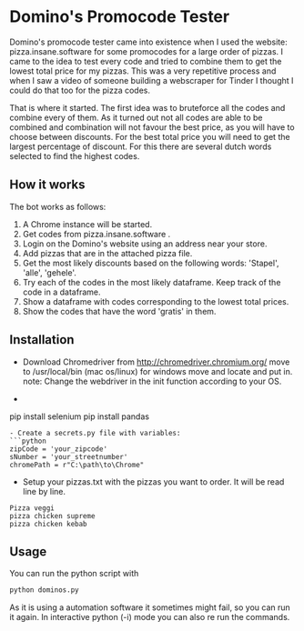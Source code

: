 # Domino's Promocode Tester

Domino's promocode tester came into existence when I used the website: pizza.insane.software for some promocodes for a large order of pizzas. I came to the idea to test every code and tried to combine them to get the lowest total price for  my pizzas. This was a very repetitive process and when I saw a video of someone building a webscraper for Tinder I thought I could do that too for the pizza codes.

That is where it started. The first idea was to bruteforce all the codes and combine every of them. As it turned out not all codes are able to be combined and combination will not favour the best price, as you will have to choose between discounts. For the best total price you will need to get the largest percentage of discount. For this there are several dutch words selected to find the highest codes.

## How it works

The bot works as follows:
1. A Chrome instance will be started.
2. Get codes from pizza.insane.software .
3. Login on the Domino's website using an address near your store.
4. Add pizzas that are in the attached pizza file.
5. Get the most likely discounts based on the following words: 'Stapel', 'alle', 'gehele'.
6. Try each of the codes in the most likely dataframe. Keep track of the code in a dataframe.
7. Show a dataframe with codes corresponding to the lowest total prices.
8. Show the codes that have the word 'gratis' in them.

## Installation
- Download Chromedriver from http://chromedriver.chromium.org/ move to /usr/local/bin (mac os/linux) for windows move and locate and put in. note: Change the webdriver in the init function according to your OS.
- ```bash
pip install selenium
pip install pandas
```
- Create a secrets.py file with variables:
```python
zipCode = 'your_zipcode'
sNumber = 'your_streetnumber'
chromePath = r"C:\path\to\Chrome"
```
- Setup your pizzas.txt with the pizzas you want to order. It will be read line by line.
```
Pizza veggi
pizza chicken supreme
pizza chicken kebab
```

## Usage
You can run the python script with
```bash
python dominos.py
```

As it is using a automation software it sometimes might fail, so you can run it again. In interactive python (-i) mode you can also re run the commands.